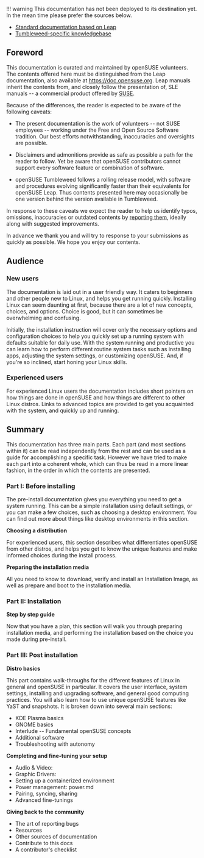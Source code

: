 !!! warning
    This documentation has not been deployed to its destination yet. In the mean time please prefer the sources below.

* [Standard documentation based on Leap](https://doc.opensuse.org/)
* [Tumbleweed-specific knowledgebase](https://en.opensuse.org/Portal:Tumbleweed)

## Foreword
This documentation is curated and maintained by openSUSE volunteers. The contents offered here must be distinguished from the Leap documentation, also available at https://doc.opensuse.org. Leap manuals inherit the contents from, and closely follow the presentation of, SLE manuals -- a commercial product offered by [SUSE](https://www.suse.com).

Because of the differences, the reader is expected to be aware of the following caveats:

* The present documentation is the work of volunteers -- not SUSE employees -- working under the Free and Open Source Software tradition. Our best efforts notwithstanding, inaccuracies and oversights are possible.

* Disclaimers and admonitions provide as safe as possible a path for the reader to follow. Yet be aware that openSUSE contributors cannot support every software feature or combination of software.

* openSUSE Tumbleweed follows a rolling release model, with software and procedures evolving significantly faster than their equivalents for openSUSE Leap. Thus contents presented here may occasionally be one version behind the version available in Tumbleweed. 

In response to these caveats we expect the reader to help us identify typos, omissions, inaccuracies or outdated contents by [reporting them](https://github.com/openSUSE/openSUSE-docs-revamped-temp/issues), ideally along with suggested improvements. 

In advance we thank you and will try to response to your submissions as quickly as possible. We hope you enjoy our contents.

## Audience
### New users
The documentation is laid out in a user friendly way. It caters to beginners and other people new to Linux, and helps you get running quickly. Installing Linux can seem daunting at first, because there are a lot of new concepts, choices, and options. Choice is good, but it can sometimes be overwhelming and confusing.

Initially, the installation instruction will cover only the necessary options and configuration choices to help you quickly set up a running system with defaults suitable for daily use. With the system running and productive you can learn how to perform different routine system tasks such as installing apps, adjusting the system settings, or customizing openSUSE. And, if you're so inclined, start honing your Linux skills.

### Experienced users
For experienced Linux users the documentation includes short pointers on how things are done in
openSUSE and how things are different to other Linux distros. Links to advanced topics are provided to get you acquainted with the system, and quickly up and running.

## Summary
This documentation has three main parts. Each part (and most sections within it) can be read independently from the rest and can be used as a guide for accomplishing a specific task. However we have tried to make each part into a coherent whole, which can thus be read in a more linear fashion, in the order in which the contents are presented.

### Part I: Before installing
The pre-install documentation gives you everything you need to get a system running. This can be a simple installation using default settings, or you can make a few choices, such as choosing a desktop environment. You can find out more about things like desktop environments in this section.

__Choosing a distribution__

For experienced users, this section describes what differentiates openSUSE from other distros, and helps you get to know the unique features and make informed choices during the install process.

__Preparing the installation media__

All you need to know to download, verify and install an Installation Image, as well as prepare and boot to the installation media.

### Part II: Installation

__Step by step guide__

Now that you have a plan, this section will walk you through preparing installation media, and performing the installation based on the choice you made during pre-install.

### Part III: Post installation

__Distro basics__

This part contains walk-throughs for the different features of Linux in general and openSUSE in particular. It covers the user interface, system settings, installing and upgrading software, and general good computing practices. You will also learn how to use unique openSUSE features like YaST and snapshots. It is broken down into several main sections:

- KDE Plasma basics
- GNOME basics
- Interlude -- Fundamental openSUSE concepts
- Additional software
- Troubleshooting with autonomy

__Completing and fine-tuning your setup__

- Audio & Video:
- Graphic Drivers: 
- Setting up a containerized environment
- Power management: power.md
- Pairing, syncing, sharing
- Advanced fine-tunings
        
__Giving back to the community__

- The art of reporting bugs
- Resources
- Other sources of documentation
- Contribute to this docs
- A contributor's checklist
